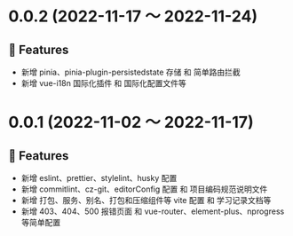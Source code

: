 # 0.0.2 (2022-11-17 ～ 2022-11-24)

## 🚀 Features

- 新增 pinia、pinia-plugin-persistedstate 存储 和 简单路由拦截
- 新增 vue-i18n 国际化插件 和 国际化配置文件等

# 0.0.1 (2022-11-02 ～ 2022-11-17)

## 🚀 Features

- 新增 eslint、prettier、stylelint、husky 配置
- 新增 commitlint、cz-git、editorConfig 配置 和 项目编码规范说明文件
- 新增 打包、服务、别名、打包和压缩组件等 vite 配置 和 学习记录文档等
- 新增 403、404、500 报错页面 和 vue-router、element-plus、nprogress 等简单配置
